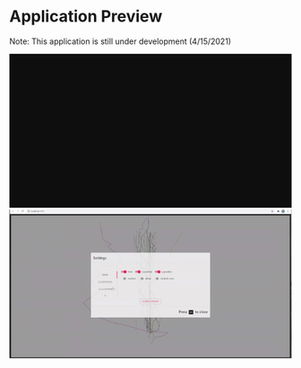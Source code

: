 # Application Preview

Note: This application is still under development (4/15/2021)

![application preview](docs/sample.gif)
![application preview](docs/sample2.gif)

